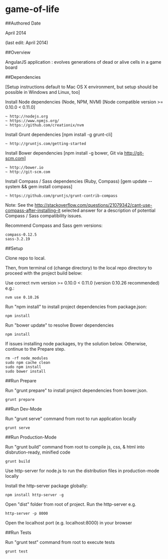 game-of-life
============

##Authored Date

April 2014

(last edit: April 2014)

##Overview

AngularJS application : evolves generations of dead or alive cells in a game board

##Dependencies

[Setup instructions default to Mac OS X environment, but setup should be possible in Windows and Linux, too]

Install Node dependencies (Node, NPM, NVM) [Node compatible version >= 0.10.0 < 0.11.0]

```
~ http://nodejs.org
~ https://www.npmjs.org/
~ https://github.com/creationix/nvm
```

Install Grunt dependencies [npm install -g grunt-cli]

```
~ http://gruntjs.com/getting-started
```

Install Bower dependencies [npm install -g bower, Git via http://git-scm.com]

```
~ http://bower.io
~ http://git-scm.com
```

Install Compass / Sass dependencies (Ruby, Compass) [gem update --system && gem install compass]

```
~ https://github.com/gruntjs/grunt-contrib-compass
```

Note: See the http://stackoverflow.com/questions/21079342/cant-use-compass-after-installing-it selected answer for a description of potential Compass / Sass compatibility issues.

Recommend Compass and Sass gem versions:

```
compass-0.12.5
sass-3.2.19
```

##Setup

Clone repo to local.

Then, from terminal cd (change directory) to the local repo directory to proceed with the project build below:

Use correct nvm version >= 0.10.0 < 0.11.0 (version 0.10.26 recommended) e.g.:

```
nvm use 0.10.26
```

Run "npm install" to install project dependencies from package.json:

```
npm install
```

Run "bower update" to resolve Bower dependencies

```
npm install
```

If issues installing node packages, try the solution below. Otherwise, continue to the Prepare step.

```
rm -rf node_modules
sudo npm cache clean
sudo npm install
sudo bower install
```

##Run Prepare

Run "grunt prepare" to install project dependencies from bower.json.

```
grunt prepare
```

##Run Dev-Mode

Run "grunt serve" command from root to run application locally

```
grunt serve
```

##Run Production-Mode

Run "grunt build" command from root to compile js, css, & html into disbrution-ready, minified code

```
grunt build
```

Use http-server for node.js to run the distribution files in production-mode locally

Install the http-server package globally:

```
npm install http-server -g
```

Open "dist" folder from root of project. Run the http-server e.g.

```
http-server -p 8000
```

Open the localhost port (e.g. localhost:8000) in your browser

##Run Tests

Run "grunt test" command from root to execute tests

```
grunt test
```
